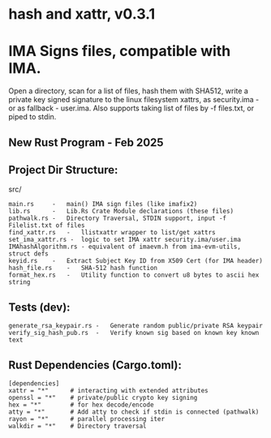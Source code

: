 # hash and xattr, v0.3.1
# IMA Signs files, compatible with IMA.
Open a directory, scan for a list of files, hash them with SHA512, write a private key signed signature 
to the linux filesystem xattrs, as security.ima - or as fallback - user.ima.
Also supports taking list of files by -f files.txt, or piped to stdin.

## New Rust Program - Feb 2025

## Project Dir Structure:
src/
```
main.rs		-	main() IMA sign files (like imafix2)
lib.rs		-   Lib.Rs Crate Module declarations (these files)
pathwalk.rs	-	Directory Traversal, STDIN support, input -f Filelist.txt of files
find_xattr.rs	-	llistxattr wrapper to list/get xattrs
set_ima_xattr.rs - 	logic to set IMA xattr security.ima/user.ima
IMAhashAlgorithm.rs - equivalent of imaevm.h from ima-evm-utils, struct defs
keyid.rs	-	Extract Subject Key ID from X509 Cert (for IMA header)
hash_file.rs	-	SHA-512 hash function
format_hex.rs	-	Utility function to convert u8 bytes to ascii hex string
```
## Tests (dev):
```
generate_rsa_keypair.rs	-	Generate random public/private RSA keypair
verify_sig_hash_pub.rs	-	Verify known sig based on known key known text
```
## Rust Dependencies (Cargo.toml):
```
[dependencies]
xattr = "*"      # interacting with extended attributes
openssl = "*"    # private/public crypto key signing
hex = "*"        # for hex decode/encode
atty = "*"       # Add atty to check if stdin is connected (pathwalk)
rayon = "*"      # parallel processing iter
walkdir = "*"    # Directory traversal
```
